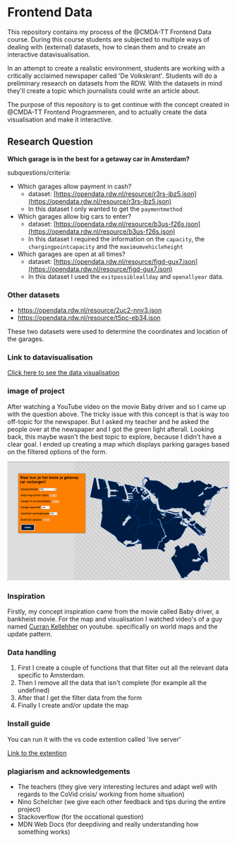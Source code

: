 # Frontend Data

This repository contains my process of the @CMDA-TT Frontend Data course. During this course students are subjected to multiple ways of dealing with (external) datasets, how to clean them and to create an interactive datavisualisation.

In an attempt to create a realistic environment, students are working with a critically acclaimed newspaper called 'De Volkskrant'. Students will do a preliminary research on datasets from the RDW. With the datasets in mind they'll create a topic which journalists could write an article about. 

The purpose of this repository is to get continue with the concept created in @CMDA-TT Frontend Programmeren, and to actually create the data visualisation and make it interactive.

## Research Question

**Which garage is in the best for a getaway car in Amsterdam?**

subquestions/criteria:
- Which garages allow payment in cash?
  - dataset: [https://opendata.rdw.nl/resource/r3rs-ibz5.json](https://opendata.rdw.nl/resource/r3rs-ibz5.json)
  * In this dataset I only wanted to get the ```paymentmethod```
- Which garages allow big cars to enter?
  - dataset: [https://opendata.rdw.nl/resource/b3us-f26s.json](https://opendata.rdw.nl/resource/b3us-f26s.json)
  * In this dataset I required the information on the ```capacity```, the ```chargingpointcapacity``` and the ```maximumvehicleheight```
- Which garages are open at all times?
  - dataset: [https://opendata.rdw.nl/resource/figd-gux7.json](https://opendata.rdw.nl/resource/figd-gux7.json)
  * In this dataset I used the ```exitpossibleallday``` and ```openallyear``` data.
  
### Other datasets
* https://opendata.rdw.nl/resource/2uc2-nnv3.json
* https://opendata.rdw.nl/resource/t5pc-eb34.json

These two datasets were used to determine the coordinates and location of the garages.

### Link to datavisualisation

[Click here to see the data visualisation](https://max-hauser.github.io/frontend-data/)

### image of project

After watching a YouTube video on the movie Baby driver and so I came up with the question above.
The tricky issue with this concept is that is way too off-topic for the newspaper. But I asked my teacher and he asked the people over at the newspaper and I got the green light afterall. Looking back, this maybe wasn't the best topic to explore, because I didn't have a clear goal. I ended up creating a map which displays parking garages based on the filtered options of the form.

![final-kaart](https://github.com/max-hauser/frontend-data/blob/main/media/final.png)

### Inspiration

Firstly, my concept inspiration came from the movie called Baby driver, a bankheist movie. For the map and visualisation I watched video's of a guy named [Curran Kellehher](https://www.youtube.com/user/currankelleher) on youtube. specifically on world maps and the update pattern.  

### Data handling

1. First I create a couple of functions that that filter out all the relevant data specific to Amsterdam.
2. Then I remove all the data that isn't complete (for example all the undefined)
3. After that I get the filter data from the form
4. Finally I create and/or update the map

### Install guide

You can run it with the vs code extention called 'live server'

[Link to the extention](https://marketplace.visualstudio.com/items?itemName=ritwickdey.LiveServer)

### plagiarism and acknowledgements

* The teachers (they give very interesting lectures and adapt well with regards to the CoVid crisis/ working from home situation)
* Nino Schelcher (we give each other feedback and tips during the entire project)
* Stackoverflow (for the occational question)
* MDN Web Docs (for deepdiving and really understanding how something works)



